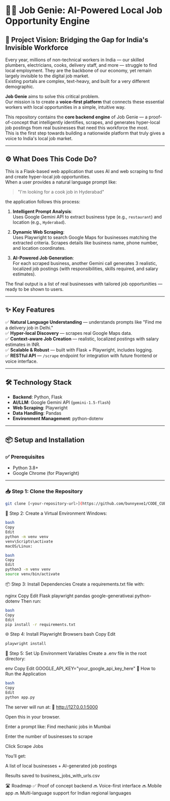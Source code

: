 # 🧞‍♂️ Job Genie: AI-Powered Local Job Opportunity Engine

## 🌟 Project Vision: Bridging the Gap for India's Invisible Workforce
Every year, millions of non-technical workers in India — our skilled plumbers, electricians, cooks, delivery staff, and more — struggle to find local employment. They are the backbone of our economy, yet remain largely invisible to the digital job market.  
Existing portals are complex, text-heavy, and built for a very different demographic.

**Job Genie** aims to solve this critical problem.  
Our mission is to create a **voice-first platform** that connects these essential workers with local opportunities in a simple, intuitive way.

This repository contains the **core backend engine** of Job Genie — a proof-of-concept that intelligently identifies, scrapes, and generates hyper-local job postings from real businesses that need this workforce the most.  
This is the first step towards building a nationwide platform that truly gives a voice to India's local job market.

---

## ⚙️ What Does This Code Do?
This is a Flask-based web application that uses AI and web scraping to find and create hyper-local job opportunities.  
When a user provides a natural language prompt like:
> "I'm looking for a cook job in Hyderabad"

the application follows this process:
1. **Intelligent Prompt Analysis**:  
   Uses Google Gemini API to extract business type (e.g., `restaurant`) and location (e.g., `Hyderabad`).

2. **Dynamic Web Scraping**:  
   Uses Playwright to search Google Maps for businesses matching the extracted criteria. Scrapes details like business name, phone number, and location coordinates.

3. **AI-Powered Job Generation**:  
   For each scraped business, another Gemini call generates 3 realistic, localized job postings (with responsibilities, skills required, and salary estimates).

The final output is a list of real businesses with tailored job opportunities — ready to be shown to users.

---

## ✨ Key Features
✅ **Natural Language Understanding** — understands prompts like "Find me a delivery job in Delhi."  
✅ **Hyper-local Discovery** — scrapes real Google Maps data.  
✅ **Context-aware Job Creation** — realistic, localized postings with salary estimates in INR.  
✅ **Scalable & Robust** — built with Flask + Playwright, includes logging.  
✅ **RESTful API** — `/scrape` endpoint for integration with future frontend or voice interface.

---

## 🛠️ Technology Stack
- **Backend**: Python, Flask
- **AI/LLM**: Google Gemini API (`gemini-1.5-flash`)
- **Web Scraping**: Playwright
- **Data Handling**: Pandas
- **Environment Management**: python-dotenv

---

## 📦 Setup and Installation

### ✅ Prerequisites
- Python 3.8+
- Google Chrome (for Playwright)

---

### 📥 Step 1: Clone the Repository
```bash
git clone [<your-repository-url>](https://github.com/bunnyexe1/CODE_CUBICLE_SIX_EYES)
```
🐍 Step 2: Create a Virtual Environment
Windows:
```bash
bash
Copy
Edit
python -m venv venv
venv\Scripts\activate
macOS/Linux:

bash
Copy
Edit
python3 -m venv venv
source venv/bin/activate
```
📦 Step 3: Install Dependencies
Create a requirements.txt file with:

nginx
Copy
Edit
Flask
playwright
pandas
google-generativeai
python-dotenv
Then run:
```bash
bash
Copy
Edit
pip install -r requirements.txt
```
🌐 Step 4: Install Playwright Browsers
bash
Copy
Edit
```bash
playwright install
```
🔑 Step 5: Set Up Environment Variables
Create a .env file in the root directory:

env
Copy
Edit
GOOGLE_API_KEY="your_google_api_key_here"
🚀 How to Run the Application
```bash
bash
Copy
Edit
python app.py
```
The server will run at:
📍 http://127.0.0.1:5000

Open this in your browser.

Enter a prompt like: Find mechanic jobs in Mumbai

Enter the number of businesses to scrape

Click Scrape Jobs

You’ll get:

A list of local businesses + AI-generated job postings

Results saved to business_jobs_with_urls.csv

🛣️ Roadmap
✅ Proof of concept backend
🔜 Voice-first interface
🔜 Mobile app
🔜 Multi-language support for Indian regional languages
